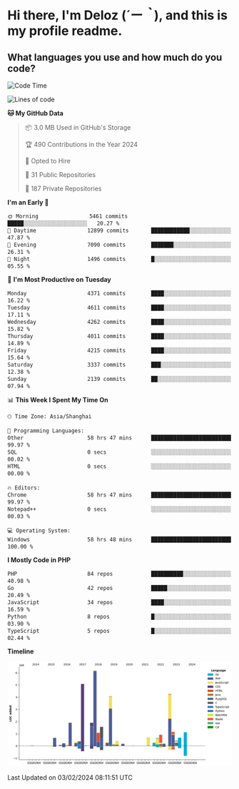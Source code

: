 # **Hi there, I'm Deloz (*´ー｀*), and this is my profile readme.**

## **What languages you use and how much do you code?**

<!--START_SECTION:waka-->
![Code Time](http://img.shields.io/badge/Code%20Time-3%2C299%20hrs%2031%20mins-blue)

![Lines of code](https://img.shields.io/badge/From%20Hello%20World%20I%27ve%20Written-34.7%20million%20lines%20of%20code-blue)

**🐱 My GitHub Data** 

> 📦 3.0 MB Used in GitHub's Storage 
 > 
> 🏆 490 Contributions in the Year 2024
 > 
> 💼 Opted to Hire
 > 
> 📜 31 Public Repositories 
 > 
> 🔑 187 Private Repositories 
 > 
**I'm an Early 🐤** 

```text
🌞 Morning                5461 commits        █████░░░░░░░░░░░░░░░░░░░░   20.27 % 
🌆 Daytime                12899 commits       ████████████░░░░░░░░░░░░░   47.87 % 
🌃 Evening                7090 commits        ███████░░░░░░░░░░░░░░░░░░   26.31 % 
🌙 Night                  1496 commits        █░░░░░░░░░░░░░░░░░░░░░░░░   05.55 % 
```
📅 **I'm Most Productive on Tuesday** 

```text
Monday                   4371 commits        ████░░░░░░░░░░░░░░░░░░░░░   16.22 % 
Tuesday                  4611 commits        ████░░░░░░░░░░░░░░░░░░░░░   17.11 % 
Wednesday                4262 commits        ████░░░░░░░░░░░░░░░░░░░░░   15.82 % 
Thursday                 4011 commits        ████░░░░░░░░░░░░░░░░░░░░░   14.89 % 
Friday                   4215 commits        ████░░░░░░░░░░░░░░░░░░░░░   15.64 % 
Saturday                 3337 commits        ███░░░░░░░░░░░░░░░░░░░░░░   12.38 % 
Sunday                   2139 commits        ██░░░░░░░░░░░░░░░░░░░░░░░   07.94 % 
```


📊 **This Week I Spent My Time On** 

```text
🕑︎ Time Zone: Asia/Shanghai

💬 Programming Languages: 
Other                    58 hrs 47 mins      █████████████████████████   99.97 % 
SQL                      0 secs              ░░░░░░░░░░░░░░░░░░░░░░░░░   00.02 % 
HTML                     0 secs              ░░░░░░░░░░░░░░░░░░░░░░░░░   00.00 % 

🔥 Editors: 
Chrome                   58 hrs 47 mins      █████████████████████████   99.97 % 
Notepad++                0 secs              ░░░░░░░░░░░░░░░░░░░░░░░░░   00.03 % 

💻 Operating System: 
Windows                  58 hrs 48 mins      █████████████████████████   100.00 % 
```

**I Mostly Code in PHP** 

```text
PHP                      84 repos            ██████████░░░░░░░░░░░░░░░   40.98 % 
Go                       42 repos            █████░░░░░░░░░░░░░░░░░░░░   20.49 % 
JavaScript               34 repos            ████░░░░░░░░░░░░░░░░░░░░░   16.59 % 
Python                   8 repos             █░░░░░░░░░░░░░░░░░░░░░░░░   03.90 % 
TypeScript               5 repos             █░░░░░░░░░░░░░░░░░░░░░░░░   02.44 % 
```



**Timeline**

![Lines of Code chart](https://raw.githubusercontent.com/deloz/deloz/main/assets/bar_graph.png)


 Last Updated on 03/02/2024 08:11:51 UTC
<!--END_SECTION:waka-->
